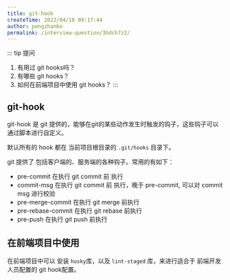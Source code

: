 ```yaml
---
title: git-hook
createTime: 2022/04/18 09:17:44
author: pengzhanbo
permalink: /interview-question/3hdch7z2/
---
```


::: tip 提问
1. 有用过 git hooks吗？
2. 有哪些 git hooks？
3. 如何在前端项目中使用 git hooks？
:::

## git-hook

git-hook 是 git 提供的，能够在git的某些动作发生时触发的钩子，这些钩子可以通过脚本进行自定义。

默认所有的 hook 都在 当前项目根目录的 `.git/hooks` 目录下。

git 提供了 包括客户端的、服务端的各种钩子。常用的有如下：

- pre-commit 在执行 git commit 前 执行
- commit-msg 在执行 git commit 前 执行，晚于 pre-commit, 可以对 commit msg 进行校验
- pre-merge-commit 在执行 git merge 前执行
- pre-rebase-commit 在执行 git rebase 前执行
- pre-push 在执行 git push 前执行

## 在前端项目中使用

在前端项目中可以 安装 `husky`库，以及 `lint-staged` 库，来进行适合于 前端开发人员配置的 git hook配置。
